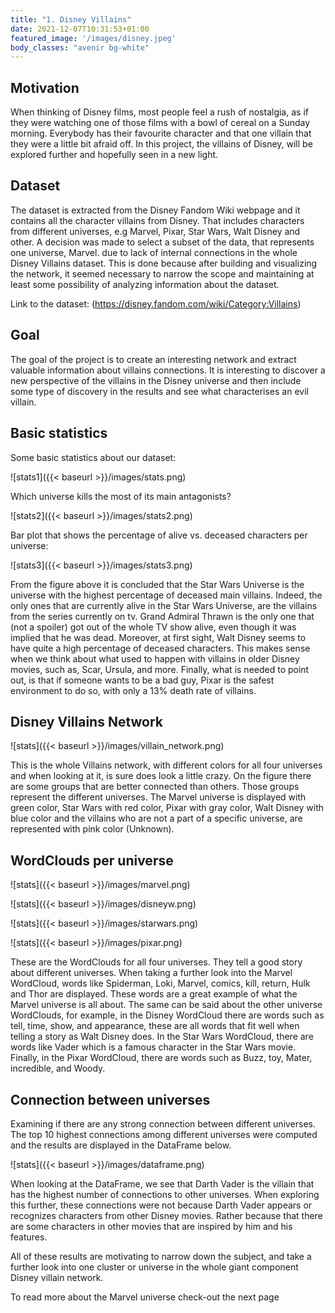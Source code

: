 ```yaml
---
title: "1. Disney Villains"
date: 2021-12-07T10:31:53+01:00
featured_image: '/images/disney.jpeg'
body_classes: "avenir bg-white"
---
```



## Motivation

When thinking of Disney films, most people feel a rush of nostalgia, as if they were watching one of those films with a bowl of cereal on a Sunday morning. Everybody has their favourite character and that one villain that they were a little bit afraid off. In this project, the villains of Disney, will be explored further and hopefully seen in a new light.


## Dataset

The dataset is extracted from the Disney Fandom Wiki webpage and it contains all the character villains from Disney. That includes characters from different universes, e.g Marvel, Pixar, Star Wars, Walt Disney and other. A decision was made to select a subset of the data, that represents one universe, Marvel. due to lack of internal connections in the whole Disney Villains dataset. This is done because after building and visualizing the network, it seemed necessary to narrow the scope and maintaining at least some possibility of analyzing information about the dataset.

Link to the dataset: (https://disney.fandom.com/wiki/Category:Villains)


## Goal

The goal of the project is to create an interesting network and extract valuable information about villains connections. It is interesting to discover a new perspective of the villains in the Disney universe and then include some type of discovery in the results and see what characterises an evil villain. 


## Basic statistics

Some basic statistics about our dataset:

![stats1]({{< baseurl >}}/images/stats.png)

Which universe kills the most of its main antagonists?

![stats2]({{< baseurl >}}/images/stats2.png)

Bar plot that shows the percentage of alive vs. deceased characters per universe:

![stats3]({{< baseurl >}}/images/stats3.png)

From the figure above it is concluded that the Star Wars Universe is the universe with the highest percentage of deceased main villains. Indeed, the only ones that are currently alive in the Star Wars Universe, are the villains from the series currently on tv. Grand Admiral Thrawn is the only one that (not a spoiler) got out of the whole TV show alive, even though it was implied that he was dead. Moreover, at first sight, Walt Disney seems to have quite a high percentage of deceased characters. This makes sense when we think about what used to happen with villains in older Disney movies, such as, Scar, Ursula, and more. Finally, what is needed to point out, is that if someone wants to be a bad guy, Pixar is the safest environment to do so, with only a 13% death rate of villains.


## Disney Villains Network

![stats]({{< baseurl >}}/images/villain_network.png)

This is the whole Villains network, with different colors for all four universes and when looking at it, is sure does look a little crazy. On the figure there are some groups that are better connected than others. Those groups represent the different universes. The Marvel universe is displayed with green color, Star Wars with red color, Pixar with gray color, Walt Disney with blue color and the villains who are not a part of a specific universe, are represented with pink color (Unknown).


## WordClouds per universe

![stats]({{< baseurl >}}/images/marvel.png)


![stats]({{< baseurl >}}/images/disneyw.png)


![stats]({{< baseurl >}}/images/starwars.png)


![stats]({{< baseurl >}}/images/pixar.png)

These are the WordClouds for all four universes. They tell a good story about different universes. When taking a further look into the Marvel WordCloud, words like Spiderman, Loki, Marvel, comics, kill, return, Hulk and Thor are displayed. These words are a great example of what the Marvel universe is all about. The same can be said about the other universe WordClouds, for example, in the Disney WordCloud there are words such as tell, time, show, and appearance, these are all words that fit well when telling a story as Walt Disney does. In the Star Wars WordCloud, there are words like Vader which is a famous character in the Star Wars movie. Finally, in the Pixar WordCloud, there are words such as Buzz, toy, Mater, incredible, and Woody.


## Connection between universes 

Examining if there are any strong connection between different universes. The top 10 highest connections among different universes were computed and the results are displayed in the DataFrame below.

![stats]({{< baseurl >}}/images/dataframe.png)

When looking at the DataFrame, we see that Darth Vader is the villain that has the highest number of connections to other universes. When exploring this further, these connections were not because Darth Vader appears or recognizes characters from other Disney movies. Rather because that there are some characters in other movies that are inspired by him and his features.

All of these results are motivating to narrow down the subject, and take a further look into one cluster or universe in the whole giant component Disney villain network. 


To read more about the Marvel universe check-out the next page 

